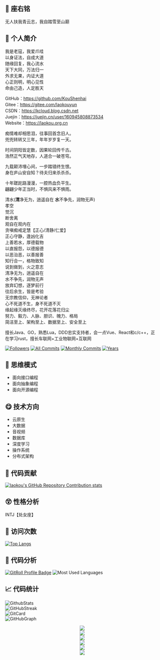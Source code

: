 ## 🔪 座右铭
无人扶我青云志，我自踏雪至山巅  

## 👋 个人简介
我是老寇，我爱爪哇  
以身证法，自成大道    
随缘回复，我心流水   
天下大同，万法归一    
外求无果，内证大道  
心正则明，明心见性  
命由己造，人定胜天  

GitHub：https://github.com/KouShenhai    
Gitee：https://gitee.com/laokouyun     
CSDN：https://kcloud.blog.csdn.net  
Juejin：https://juejin.cn/user/160945808873534  
Website：https://laokou.org.cn  

痴情难却相思泪，往事回首念旧人。  
兜兜转转又三年，年年岁岁复一天。

时间阴阳皆定数，因果轮回传千古。   
浩然正气天地存，人道合一破苍穹。

九载颠沛埋心间，一步踏错终生恨。  
身在庐山安自知？待夫归来杀杀杀。  

十年蹉跎路漫漫，一腔热血负平生。  
翩翩少年正当时，不惧风来不惧雨。  

清水(**清**净无为，逍遥自在  **水**不争先，润物无声)  
孝空  
觉沉  
断舍离   
观自在观内在   
贪嗔痴戒定慧【正心/清静/仁爱】   
正心守静，逢凶化吉  
上善若水，厚德载物    
以直报怨，以德报德   
以恶治恶，以善报善   
知行合一，格物致知    
说到做到，火之意志    
清净无为，逍遥自在    
水不争先，润物无声  
放弃幻想，逐梦前行     
往后余生，皆是考验    
无宗教信仰，无神论者  
心不死道不生，身不死道不灭   
缘起缘灭缘终尽，花开花落花归尘     
努力、毅力、人脉、胆识、魄力、格局   
简洁至上、架构至上、数据至上、安全至上  

擅长Java、GO，熟悉Lua，DDD忠实支持者，会一点Vue、React和c/c++，正在学习rust，擅长车联网+工业物联网+互联网

[![Followers](https://img.shields.io/github/followers/KouShenhai?label=follow)](https://github.com/KouShenhai)
[![All Commits](https://badges.pufler.dev/commits/all/KouShenhai)](https://badges.pufler.dev)
[![Monthly Commits](https://badges.pufler.dev/commits/monthly/KouShenhai)](https://badges.pufler.dev)
[![Years](https://badges.pufler.dev/years/KouShenhai)](https://badges.pufler.dev)

## 👊 思维模式
- 面向接口编程
- 面向抽象编程
- 面向开源编程

## 😋 技术方向
- 云原生
- 大数据
- 音视频
- 数据库
- 深度学习
- 操作系统
- 分布式架构

## 🐋 代码贡献
<a href="https://github.com/pulls?q=is%3Apr+author%3AKouShenhai">
        <img src="https://repository-contribution-stats.vercel.app/api?username=KouShenhai&hide=B&combine_all_yearly_contributions=true&order_by=stars&hide_contributor_rank=false&width=400&icon_padding_x=0" 
alt="laokou's GitHub Repository Contribution stats" />
</a>



## 😲 性格分析
INTJ【处女座】

## &#x1f92b; 访问次数
[![Top Langs](https://profile-counter.glitch.me/laokou/count.svg)](https://github.com/KouShenhai)

## 🔭 代码分析
<a href="https://gitroll.io/profile/u4z3LCx00xYNDvSp2B7flguXdKp73" target="_blank"><img src="https://gitroll.io/api/badges/profiles/v1/u4z3LCx00xYNDvSp2B7flguXdKp73?theme=light" alt="GitRoll Profile Badge"/></a>
![Most Used Languages](https://github-readme-stats.vercel.app/api/top-langs/?username=KouShenhai&layout=compact&theme=dark)

## &#x1f4c8; 代码统计
![GithubStats](https://github-readme-stats.vercel.app/api?username=KouShenhai&show_icons=true&count_private=true&theme=dark)   
![GitHubStreak](https://streak-stats.demolab.com?user=KouShenhai&locale=zh_Hans&theme=dark)    
![GitCard](https://github-profile-summary-cards.vercel.app/api/cards/profile-details?username=KouShenhai&theme=dark)   
![GitHubGraph](https://github-readme-activity-graph.vercel.app/graph?username=KouShenhai&theme=react-dark&bg_color=000000&hide_border=true)
<div align="center">
  <img src="https://readme-typing-svg.herokuapp.com/?lines=真传一句话，假传万卷书&center=true&size=30" /> <br>
  <img src="https://readme-typing-svg.herokuapp.com/?lines=巅峰诞生虚伪的拥护&center=true&size=30" /> <br>
  <img src="https://readme-typing-svg.herokuapp.com/?lines=黄昏见证虔诚的信徒&center=true&size=30" /> <br>
  <img src="https://readme-typing-svg.herokuapp.com/?lines=清静无为，顺其自然&center=true&size=30" /> <br>
  <img src="https://readme-typing-svg.herokuapp.com/?lines=以身证法，自成大道&center=true&size=30" /> <br>
  <img src="https://readme-typing-svg.herokuapp.com/?lines=向死而生，倒转阴阳&center=true&size=30" /> <br>
</div>
